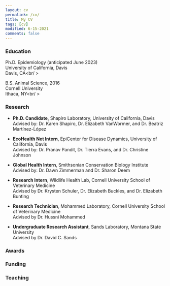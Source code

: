 ```yaml
---
layout: cv
permalink: /cv/
title: My CV
tags: [cv]
modified: 6-15-2021
comments: false
---
```

### Education

Ph.D. Epidemiology (anticipated June 2023)<br>
University of California, Davis<br>
Davis, CA<br/ >

B.S. Animal Science, 2016<br>
Cornell University<br>
Ithaca, NY<br/ >

### Research

* **Ph.D. Candidate**, Shapiro Laboratory, University of California, Davis<br>
Advised by: Dr. Karen Shapiro, Dr. Elizabeth VanWormer, and Dr. Beatriz Martínez-López

* **EcoHealth Net Intern**, EpiCenter for Disease Dynamics, University of California, Davis<br>
Advised by: Dr. Pranav Pandit, Dr. Tierra Evans, and Dr. Christine Johnson

* **Global Health Intern**, Smithsonian Conservation Biology Institute<br>
Advised by: Dr. Dawn Zimmerman and Dr. Sharon Deem

* **Research Intern**, Wildlife Health Lab, Cornell University School of Veterinary Medicine<br>
Advised by Dr. Krysten Schuler, Dr. Elizabeth Buckles, and Dr. Elizabeth Bunting

* **Research Technician**, Mohammed Laboratory, Cornell University School of Veterinary Medicine<br>
Advised by Dr. Hussni Mohammed

* **Undergraduate Research Assistant**, Sands Laboratory, Montana State University<br>
Advised by Dr. David C. Sands

### Awards

### Funding

### Teaching
